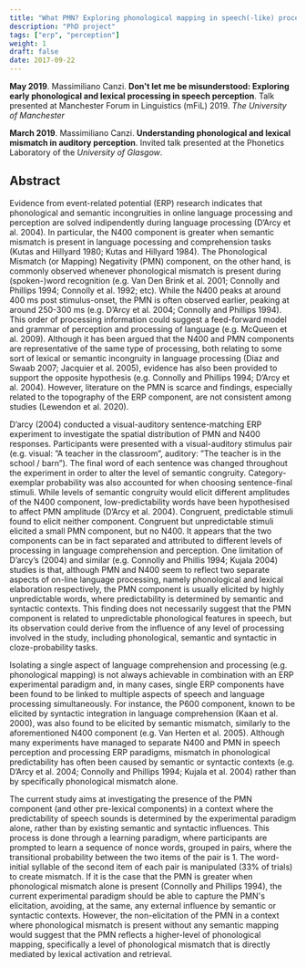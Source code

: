 ```yaml
---
title: "What PMN? Exploring phonological mapping in speech(-like) processing"
description: "PhD project"
tags: ["erp", "perception"]
weight: 1
draft: false
date: 2017-09-22
---
```


__May 2019__. Massimiliano Canzi. __Don't let me be misunderstood: Exploring early phonological and lexical processing in speech perception__. Talk presented at Manchester Forum in Linguistics (mFiL) 2019.	*The University of Manchester*

__March 2019__. Massimiliano Canzi. __Understanding phonological and lexical mismatch in auditory perception__. Invited talk presented at the Phonetics Laboratory of the *University of Glasgow*.

## Abstract

Evidence from event-related potential (ERP) research indicates that phonological and semantic incongruities in online language processing and perception are solved indipendently during language processing (D’Arcy et al. 2004). In particular, the N400 component is greater when semantic mismatch is present in language pocessing and comprehension tasks (Kutas and Hillyard 1980; Kutas and Hillyard 1984). The Phonological Mismatch (or Mapping) Negativity (PMN) component, on the other hand, is commonly observed whenever phonological mismatch is present during (spoken-)word recognition (e.g. Van Den Brink et al. 2001; Connolly and Phillips 1994; Connolly et al. 1992; etc). While the N400 peaks at around 400 ms post stimulus-onset, the PMN is often observed earlier, peaking at around 250-300 ms (e.g. D’Arcy et al. 2004; Connolly and Phillips 1994). This order of processing information could suggest a feed-forward model and grammar of perception and processing of language (e.g. McQueen et al. 2009). Although it has been argued that the N400 and PMN components are representative of the same type of processing, both relating to some sort of lexical or semantic incongruity in language processing (Diaz and Swaab 2007; Jacquier et al. 2005), evidence has also been provided to support the opposite hypothesis (e.g. Connolly and Phillips 1994; D’Arcy et al. 2004). However, literature on the PMN is scarce and findings, especially related to the topography of the ERP component, are not consistent among studies (Lewendon et al. 2020).

D’arcy (2004) conducted a visual-auditory sentence-matching ERP experiment to investigate the spatial distribution of PMN and N400 responses. Participants were presented with a visual-auditory stimulus pair (e.g. visual: ”A teacher in the classroom”, auditory: ”The teacher is in the school / barn”). The final word of each sentence was changed throughout the experiment in order to alter the level of semantic congruity. Category-exemplar probability was also accounted for when choosing sentence-final stimuli. While levels of semantic congruity would elicit different amplitudes of the N400 component, low-predictability words have been hypothesised to affect PMN amplitude (D’Arcy et al. 2004). Congruent, predictable stimuli found to elicit neither component. Congruent but unpredictable stimuli elicited a small PMN component, but no N400. It appears that the two components can be in fact separated and attributed to different levels of processing in language comprehension and perception. One limitation of D’arcy’s (2004) and similar (e.g. Connolly and Phillis 1994; Kujala 2004) studies is that, although PMN and N400 seem to reflect two separate aspects of on-line language processing, namely phonological and lexical elaboration respectively, the PMN component is usually elicited by highly unpredictable words, where predictability is determined by semantic and syntactic contexts. This finding does not necessarily suggest that the PMN component is related to unpredictable phonological features in speech, but its observation could derive from the influence of any level of processing involved in the study, including phonological, semantic and syntactic in cloze-probability tasks. 

Isolating a single aspect of language comprehension and processing (e.g. phonological mapping) is not always achievable in combination with an ERP experimental paradigm and, in many cases, single ERP components have been found to be linked to multiple aspects of speech and language processing simultaneously. For instance, the P600 component, known to be elicited by syntactic integration in language comprehension (Kaan et al. 2000), was also found to be elicited by semantic mismatch, similarly to the aforementioned N400 component (e.g. Van Herten et al. 2005). Although many experiments have managed to separate N400 and PMN in speech perception and processing ERP paradigms, mismatch in phonological predictability has often been caused by semantic or syntactic contexts (e.g. D’Arcy et al. 2004; Connolly and Phillips 1994; Kujala et al. 2004) rather than by specifically phonological mismatch alone.

The current study aims at investigating the presence of the PMN component (and other pre-lexical components) in a context where the predictability of speech sounds is determined by the experimental paradigm alone, rather than by existing semantic and syntactic influences. This process is done through a learning paradigm, where participants are prompted to learn a sequence of nonce words, grouped in pairs, where the transitional probability between the two items of the pair is 1. The word-initial syllable of the second item of each pair is manipulated (33% of trials) to create mismatch. If it is the case that the PMN is greater when phonological mismatch alone is present (Connolly and Phillips 1994), the current experimental paradigm should be able to capture the PMN's elicitation, avoiding, at the same, any external influence by semantic or syntactic contexts.
However, the non-elicitation of the PMN in a context where phonological mismatch is present without any semantic mapping would suggest that the PMN reflects a higher-level of phonological mapping, specifically a level of phonological mismatch that is directly mediated by lexical activation and retrieval. 



